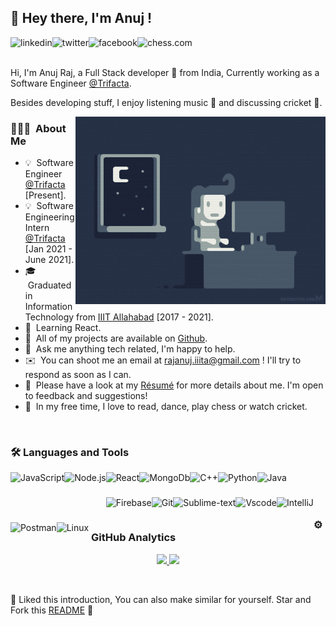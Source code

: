 ## 👋 Hey there, I'm Anuj !
<a href='https://www.linkedin.com/in/ajraj27/'><img align='left' alt="linkedin" src="https://img.icons8.com/fluent/48/000000/linkedin.png" height=28px/></a>
<a href='https://twitter.com/ajraj27/'><img align='left' alt="twitter" src="https://img.icons8.com/fluent/48/000000/twitter.png" height='28px'/><a>
<a href='https://www.facebook.com/anuj.raj.5895'><img align='left' alt="facebook" src="https://img.icons8.com/fluent/48/000000/facebook-new.png" height='28px'/></a>
<a href='https://www.chess.com/member/ajraj27/'><img align='left' alt="chess.com" src="https://img.icons8.com/dusk/64/000000/chess.png" height='25px'/></a>
 <br/>
 <br/>
 
 Hi, I'm Anuj Raj, a Full Stack developer 🚀 from India, Currently working as a Software Engineer [@Trifacta](https://www.trifacta.com/).
 
 Besides developing stuff, I enjoy listening music 🎸 and discussing cricket 🏏.
 
 <img alt="Night Coding" src="night-coding.gif" align="right" width="400px"/>

 
 ### 👨🏻‍💻 &nbsp;About Me

- 💡 &nbsp;Software Engineer [@Trifacta](https://www.trifacta.com/) [Present].
- 💡 &nbsp;Software Engineering Intern [@Trifacta](https://www.trifacta.com/) [Jan 2021 - June 2021].
- 🎓 &nbsp;Graduated in Information Technology from [IIIT Allahabad](https://www.iiita.ac.in/) [2017 - 2021].
- 🌱 &nbsp;Learning React.
- 🧐 &nbsp;All of my projects are available on [Github](https://github.com).
- 💬 &nbsp;Ask me anything tech related, I'm happy to help.
- ✉️ &nbsp;You can shoot me an email at rajanuj.iiita@gmail.com ! I'll try to respond as soon as I can.
- 📄 &nbsp;Please have a look at my [Résumé](https://drive.google.com/file/d/1ZeV0iyXSxGlxGmVICPbxYWK7cQA_KVDi/view?usp=sharing) for more details about me. I'm open to feedback and suggestions!
- 🕺 &nbsp;In my free time, I love to read, dance, play chess or watch cricket.
<br/>



### 🛠 Languages and Tools
<img align="left" alt="JavaScript" height ="40px"  src="https://img.icons8.com/color/128/000000/javascript.png">
<img align="left" alt="Node.js" height ="50px" src="https://img.icons8.com/color/144/000000/nodejs.png">
<img align="left" alt="React" height ="40px" src="https://img.icons8.com/officel/80/000000/react.png">
<img align="left" src="https://img.icons8.com/color/144/000000/mongodb.png" alt="MongoDb" height='40px'/>
<img align="left" alt="C++" height ="40px" src="https://img.icons8.com/color/144/000000/c-plus-plus-logo.png">
<img align="left" alt="Python" height ="40px" src="https://img.icons8.com/color/144/000000/python.png">
<img align="left" alt="Java" height ="40px" src="https://img.icons8.com/color/144/000000/java-coffee-cup-logo.png">
<img align="left" src="https://www.vectorlogo.zone/logos/firebase/firebase-icon.svg" alt="Firebase" height ="40px"/> 
<img src="https://www.vectorlogo.zone/logos/git-scm/git-scm-icon.svg" align="left" alt="Git" height='40px'/>
<img align="left" src="https://img.icons8.com/color/48/000000/sublime-text.png" alt="Sublime-text" height="40px"/>
<img align="left" src="http://img.icons8.com/fluent/48/000000/visual-studio-code-2019.png" alt="Vscode" height="40px"/> 
<img align="left" alt="IntelliJ" height ="40px" src="https://img.icons8.com/color/48/000000/intellij-idea.png">
<img align="left" alt="Postman" height ="40px" src="https://img.icons8.com/dusk/128/000000/postman-api.png">
<img align="left" alt="Linux" height ="40px" src="https://img.icons8.com/color/144/000000/linux.png">
<br/>
<br/>
<br/>

### ⚙️ &nbsp;GitHub Analytics

<p align="center">
<a href="https://github.com/ajraj27">
  <img height="180em" src="https://github-readme-stats-eight-theta.vercel.app/api?username=ajraj27&show_icons=true&theme=algolia&include_all_commits=true&count_private=true"/>
  <img height="180em" src="https://github-readme-stats-eight-theta.vercel.app/api/top-langs/?username=ajraj27&layout=compact&langs_count=8&theme=algolia"/>
</a>
</p>
<br/>

:pushpin: Liked this introduction, You can also make similar for yourself. Star and Fork this [README](https://github.com/ajraj27/ajraj27) :pencil:






















